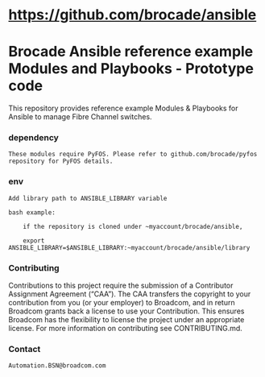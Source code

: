 # https://github.com/brocade/ansible
Brocade Ansible reference example Modules and Playbooks - Prototype code
=======

This repository provides reference example Modules & Playbooks for Ansible
to manage Fibre Channel switches.

### dependency ###

    These modules require PyFOS. Please refer to github.com/brocade/pyfos
    repository for PyFOS details.

### env ###

    Add library path to ANSIBLE_LIBRARY variable

    bash example:

        if the repository is cloned under ~myaccount/brocade/ansible,

        export ANSIBLE_LIBRARY=$ANSIBLE_LIBRARY:~myaccount/brocade/ansible/library

###	Contributing ###

Contributions to this project require the submission of a Contributor Assignment Agreement (“CAA”). The CAA transfers the copyright to your contribution from you (or your employer) to Broadcom, and in return Broadcom grants back a license to use your Contribution. This ensures Broadcom has the flexibility to license the project under an appropriate license. For more information on contributing see CONTRIBUTING.md.
        
     

### Contact ###

    Automation.BSN@broadcom.com
